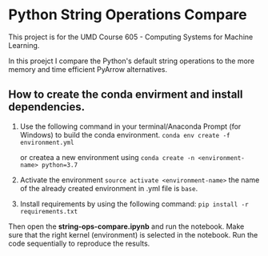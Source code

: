 # Python String Operations Compare
This project is for the UMD Course 605 - Computing Systems for Machine Learning.

In this proejct I compare the Python's default string operations to the more memory and time efficient PyArrow alternatives.

## How to create the conda envirment and install dependencies.
1. Use the following command in your terminal/Anaconda Prompt (for Windows) to build the conda environment.
   ```conda env create -f environment.yml```

   or createa a new environment using
   ```conda create -n <environment-name> python=3.7```
3. Activate the environment
   ```source activate <environment-name>```
   the name of the already created environment in .yml file is `base`.
4. Install requirements by using the following command:
    ```pip install -r requirements.txt```

Then open the **string-ops-compare.ipynb** and run the notebook. Make sure that the right kernel (environment) is selected in the notebook. Run the code sequentially to reproduce the results.
   
